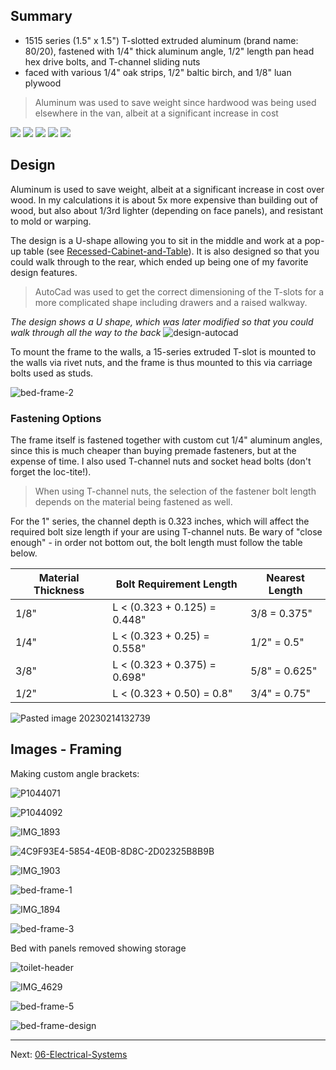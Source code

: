 

## Summary
- 1515 series (1.5" x 1.5") T-slotted extruded aluminum (brand name: 80/20), fastened with 1/4" thick aluminum angle, 1/2" length pan head hex drive bolts, and T-channel sliding nuts
- faced with various 1/4" oak strips, 1/2" baltic birch, and 1/8" luan plywood

> Aluminum was used to save weight since hardwood was being used elsewhere in the van, albeit at a significant increase in cost

<div class='gallery' data-columns='3'>
	<img src="/img/bed-frame-1.png">
	<img src="/img/bed-frame-2.jpg">
	<img src="/img/bed-frame-3.jpg">
	<img src="/img/toilet-header.jpg">
	<img src="/img/bed-frame-5.jpg">
</div>

## Design

Aluminum is used to save weight, albeit at a significant increase in cost over wood. In my calculations it is about 5x more expensive than building out of wood, but also about 1/3rd lighter (depending on face panels), and resistant to mold or warping. 

The design is a U-shape allowing you to sit in the middle and work at a pop-up table (see [Recessed-Cabinet-and-Table](Recessed-Cabinet-and-Table)). It is  also designed so that you could walk through to the rear, which ended up being one of my favorite design features.

> AutoCad was used to get the correct dimensioning of the T-slots for a more complicated shape including drawers and a raised walkway.

_The design shows a U shape, which was later modified so that you could walk through all the way to the back_
![design-autocad](img/design-autocad.jpg)

To mount the frame to the walls, a 15-series extruded T-slot is mounted to the walls via rivet nuts, and the frame is thus mounted to this via carriage bolts used as studs. 

![bed-frame-2](img/bed-frame-2.jpg)

### Fastening Options

The frame itself is fastened together with custom cut 1/4" aluminum angles, since this is much cheaper than buying premade fasteners, but at the expense of time. I also used T-channel nuts and socket head bolts (don't forget the loc-tite!). 

> When using T-channel nuts, the selection of the fastener bolt length depends on the material being fastened as well. 

For the 1" series, the channel depth is 0.323 inches, which will affect the required bolt size length if your are using T-channel nuts. Be wary of "close enough" - in order not bottom out, the bolt length must follow the table below.

 | Material Thickness | Bolt Requirement Length         | Nearest Length |
 | ------------------ | ------------------------------- | -------------- |
 | 1/8"               | L < (0.323 + 0.125) = 0.448" | 3/8 = 0.375"  |
 | 1/4"               | L < (0.323 + 0.25) = 0.558" | 1/2" = 0.5"  |
 | 3/8"               | L < (0.323 + 0.375) = 0.698" | 5/8" = 0.625"  |
 | 1/2"               | L <  (0.323 + 0.50) = 0.8"      | 3/4" = 0.75"   |

![Pasted image 20230214132739](img/Pasted%20image%2020230214132739.png)

## Images - Framing

Making custom angle brackets:

![P1044071](img/P1044071.jpg)


![P1044092](img/P1044092.jpg)


![IMG_1893](img/IMG_1893.jpg)

![4C9F93E4-5854-4E0B-8D8C-2D02325B8B9B](img/4C9F93E4-5854-4E0B-8D8C-2D02325B8B9B.jpeg)

![IMG_1903](img/IMG_1903.jpg)


![bed-frame-1](img/bed-frame-1.png)

![IMG_1894](img/IMG_1894.jpg)

![bed-frame-3](img/bed-frame-3.jpg)


Bed with panels removed showing storage

![toilet-header](img/toilet-header.jpg)

![IMG_4629](img/IMG_4629.jpg)

	

![bed-frame-5](img/bed-frame-5.jpg)

![bed-frame-design](img/bed-frame-design.jpeg)

---

Next:  [06-Electrical-Systems](06-Electrical-Systems)
